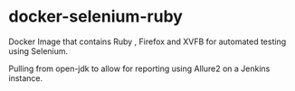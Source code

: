 # docker-selenium-ruby

Docker Image that contains Ruby , Firefox and XVFB for automated testing using Selenium.

Pulling from open-jdk to allow for reporting using Allure2 on a Jenkins instance.
